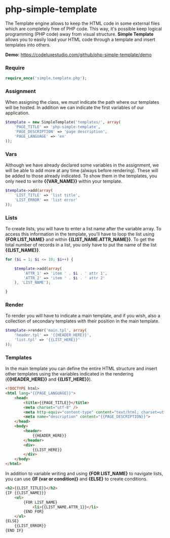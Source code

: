 # php-simple-template

The Template engine allows to keep the HTML code in some external files which are completely free of PHP code. This way, it's possible keep logical programming (PHP code) away from visual structure. **Simple Template** allows you to easily load your HTML code through a template and insert templates into others.

**Demo:** https://codeluxestudio.com/github/php-simple-template/demo 

### Require

```php
require_once('simple.template.php');
```

### Assignment

When assigning the class, we must indicate the path where our templates will be hosted. In addition we can indicate the first variables of our application.

```php
$template = new SimpleTemplate('templates/', array(
    'PAGE_TITLE' => 'php-simple-template',
    'PAGE_DESCRIPTION' => 'page description',
    'PAGE_LANGUAGE' => 'en'
));
```
### Vars

Although we have already declared some variables in the assignment, we will be able to add more at any time (always before rendering). These will be added to those already indicated. To show them in the templates, you only need to write **{{VAR_NAME}}** within your template.

```php
$template->add(array(
    'LIST_TITLE' => 'list title',
    'LIST_ERROR' => 'list error'
));
```

### Lists

To create lists, you will have to enter a list name after the variable array. To access this information in the template, you'll have to loop the list using **{FOR LIST_NAME}** and within **{{LIST_NAME.ATTR_NAME}}**. To get the total number of records in a list, you only have to put the name of the list **{{LIST_NAME}}**.

```php
for ($i = 1; $i <= 10; $i++) {

    $template->add(array(
        'ATTR_1' => 'item ' . $i . ' attr 1',
        'ATTR_2' => 'item ' . $i . ' attr 2'
    ), 'LIST_NAME');

}
```

### Render

To render you will have to indicate a main template, and if you wish, also a collection of secondary templates with their position in the main template.

```php
$template->render('main.tpl', array(
    'header.tpl' => '{{HEADER_HERE}}',
    'list.tpl' => '{{LIST_HERE}}'
));
```

### Templates

In the main template you can define the entire HTML structure and insert other templates using the variables indicated in the rendering (**{{HEADER_HERE}}** and **{{LIST_HERE}}**).

```html
<!DOCTYPE html>
<html lang="{{PAGE_LANGUAGE}}">
    <head>
        <title>{{PAGE_TITLE}}</title>
        <meta charset="utf-8" />
        <meta http-equiv="content-type" content="text/html; charset=utf-8" />
        <meta name="description" content="{{PAGE_DESCRIPTION}}">
    </head>
    <body>
        <header>
            {{HEADER_HERE}}
        </header>
        <div>
            {{LIST_HERE}}
        </div>
    </body>
</html>
```

In addition to variable writing and using **{FOR LIST_NAME}** to navigate lists, you can use **{IF (var or condition)}** and **{ELSE}** to create conditions.

```html
<h2>{{LIST_TITLE}}</h2>
{IF {{LIST_NAME}}}
    <ul>
        {FOR LIST_NAME}
            <li>{{LIST_NAME.ATTR_1}}</li>
        {END FOR}
    </ul>
{ELSE}
    {{LIST_ERROR}}
{END IF}
```
